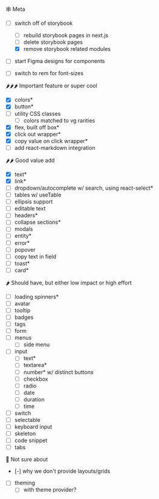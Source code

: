🕸 Meta

- [ ] switch off of storybook

  - [ ] rebuild storybook pages in next.js
  - [ ] delete storybook pages
  - [x] remove storybook related modules

- [ ] start Figma designs for components
- [ ] switch to rem for font-sizes

🌶🌶🌶 Important feature or super cool

- [x] colors\*
- [x] button\*
- [ ] utility CSS classes
  - [ ] colors matched to vg rarities
- [x] flex, built off box\*
- [x] click out wrapper\*
- [x] copy value on click wrapper\*
- [ ] add react-markdown integration

🌶🌶 Good value add

- [x] text\*
- [x] link\*
- [ ] dropdown/autocomplete w/ search, using react-select\*
- [ ] tables w/ useTable
- [ ] ellipsis support
- [ ] editable text
- [ ] headers\*
- [ ] collapse sections\*
- [ ] modals
- [ ] entity\*
- [ ] error\*
- [ ] popover
- [ ] copy text in field
- [ ] toast\*
- [ ] card\*

🌶 Should have, but either low impact or high effort

- [ ] loading spinners\*
- [ ] avatar
- [ ] tooltip
- [ ] badges
- [ ] tags
- [ ] form
- [ ] menus
  - [ ] side menu
- [ ] input
  - [ ] text\*
  - [ ] textarea\*
  - [ ] number\* w/ distinct buttons
  - [ ] checkbox
  - [ ] radio
  - [ ] date
  - [ ] duration
  - [ ] time
- [ ] switch
- [ ] selectable
- [ ] keyboard input
- [ ] skeleton
- [ ] code snippet
- [ ] tabs

🧊 Not sure about

- [-] why we don't provide layouts/grids
- [ ] theming
  - [ ] with theme provider?
